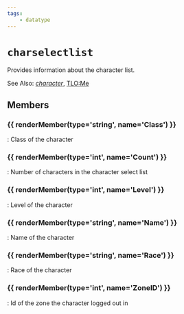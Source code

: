 ```yaml
---
tags:
    - datatype
---
```

# `charselectlist`

Provides information about the character list.

See Also: [_character_](./datatype-character.md), [TLO:Me](../top-level-objects/tlo-me.md)

## Members

### {{ renderMember(type='string', name='Class') }}

:   Class of the character

### {{ renderMember(type='int', name='Count') }}

:   Number of characters in the character select list

### {{ renderMember(type='int', name='Level') }}

:   Level of the character

### {{ renderMember(type='string', name='Name') }}

:   Name of the character

### {{ renderMember(type='string', name='Race') }}

:   Race of the character

### {{ renderMember(type='int', name='ZoneID') }}

:   Id of the zone the character logged out in


[int]: ./datatype-int.md
[string]: ./datatype-string.md
